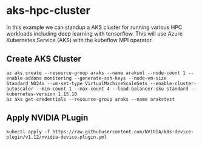 # aks-hpc-cluster
In this example we can standup a AKS cluster for running various HPC workloads including deep learning with tensorflow. This will use Azure Kubernetes Service (AKS)
with the kubeflow MPI operator. 

## Create AKS Cluster
```
az aks create --resource-group araks --name araksml --node-count 1 --enable-addons monitoring --generate-ssh-keys --node-vm-size Standard_ND24s --vm-set-type VirtualMachineScaleSets --enable-cluster-autoscaler --min-count 1 --max-count 4 --load-balancer-sku standard --kubernetes-version 1.15.10
az aks get-credentials --resource-group araks --name arakstest
```

## Apply NVIDIA PLugin
```
kubectl apply -f https://raw.githubusercontent.com/NVIDIA/k8s-device-plugin/v1.12/nvidia-device-plugin.yml
```
